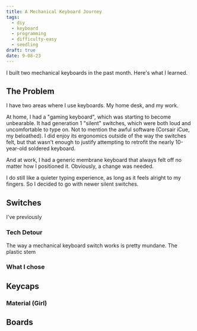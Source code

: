 ```yaml
---
title: A Mechanical Keyboard Journey
tags:
  - diy
  - keyboard
  - programming
  - difficulty-easy
  - seedling
draft: true
date: 9-08-23
---
```


I built two mechanical keyboards in the past month. Here's what I learned.

## The Problem

I have two areas where I use keyboards. My home desk, and my work. 

At home, I had a "gaming keyboard", which was starting to become unbearable. It had generation 1 "silent" switches, which were both loud and uncomfortable to type on. Not to mention the awful software (Corsair iCue, my beloathed). I did enjoy its ergonomics outside of the way the switches felt, but that wasn't enough to justify attempting to retrofit the nearly 10-year-old soldered keyboard.

And at work, I had a generic membrane keyboard that always felt off no matter how I positioned it. Obviously, a change was needed.

I do still like a quieter typing experience, as long as it feels alright to my fingers. So I decided to go with newer silent switches.

## Switches

I've previously 

### Tech Detour

The way a mechanical keyboard switch works is pretty mundane. The plastic stem 

### What I chose

## Keycaps

### Material (Girl)

## Boards
